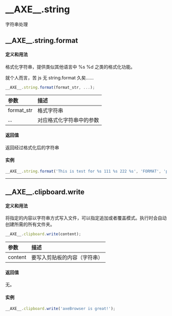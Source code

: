 # <span id = "axe_string">\_\_AXE\_\_.string</span>
字符串处理

## <span id = "axe_string_format">\_\_AXE\_\_.string.format</span>
#### 定义和用法
格式化字符串，提供类似其他语言中 %s %d 之类的格式化功能。

就个人而言，苦 js 无 string.format 久矣……

```javascript
__AXE__.string.format(format_str, ...);
```

| 参数 | 描述 |
| :--- | :--- |
| format_str | 格式字符串 |
| ... | 对应格式化字符串中的参数 |

#### 返回值
返回经过格式化后的字符串

#### 实例
```javascript
__AXE__.string.format('This is test for %s 111 %s 222 %s', 'FORMAT', 'para1', 2);
```


---

## <span id = "axe_clipboard_write">\_\_AXE\_\_.clipboard.write</span>
#### 定义和用法
将指定的内容以字符串方式写入文件，可以指定追加或者覆盖模式。执行时会自动创建所需的所有文件夹。

```javascript
__AXE__.clipboard.write(content);
```

| 参数      | 描述 |
| :---      | :--- |
| content  | 要写入剪贴板的内容（字符串）  |

#### 返回值
无。

#### 实例
```javascript
__AXE__.clipboard.write('axeBrowser is great!');
```
